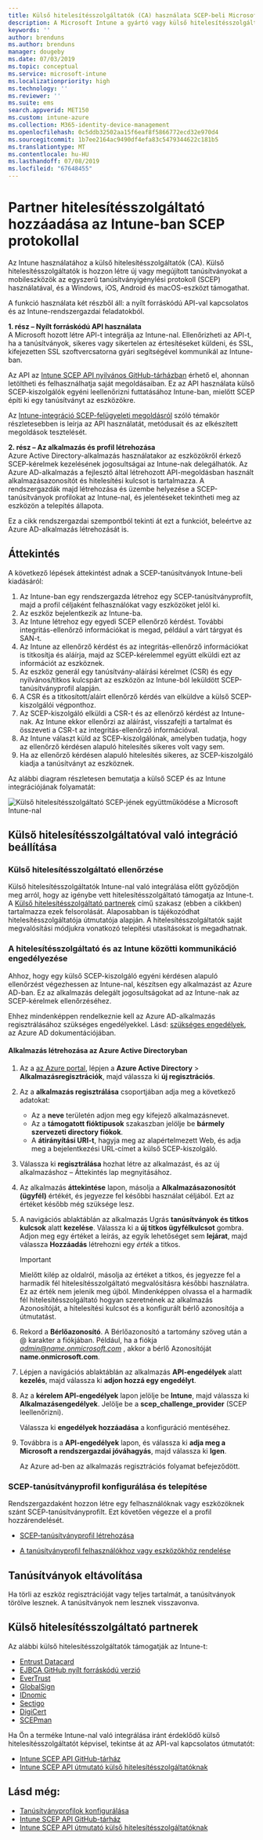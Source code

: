 ```yaml
---
title: Külső hitelesítésszolgáltatók (CA) használata SCEP-beli Microsoft Intune - ban |} A Microsoft Docs
description: A Microsoft Intune a gyártó vagy külső hitelesítésszolgáltató (CA) segítségével kiadhatók tanúsítványok az SCEP protokollt használó mobileszközök is hozzáadhat. Ebben az áttekintő cikkben egy Azure Active Directory (Azure AD) alkalmazás ad engedélyeket a Microsoft Intune-nak tanúsítványok hitelesítésére. Ezután az SCEP-kiszolgáló beállítása következik a tanúsítványok kiadásához, az alkalmazás azonosítója, a hitelesítési kulcs és az AAD-alkalmazás bérlőazonosítója alapján.
keywords: ''
author: brenduns
ms.author: brenduns
manager: dougeby
ms.date: 07/03/2019
ms.topic: conceptual
ms.service: microsoft-intune
ms.localizationpriority: high
ms.technology: ''
ms.reviewer: ''
ms.suite: ems
search.appverid: MET150
ms.custom: intune-azure
ms.collection: M365-identity-device-management
ms.openlocfilehash: 0c5ddb32502aa15f6eaf8f5866772ecd32e970d4
ms.sourcegitcommit: 1b7ee2164ac9490df4efa83c5479344622c181b5
ms.translationtype: MT
ms.contentlocale: hu-HU
ms.lasthandoff: 07/08/2019
ms.locfileid: "67648455"
---
```

# <a name="add-partner-certification-authority-in-intune-using-scep"></a>Partner hitelesítésszolgáltató hozzáadása az Intune-ban SCEP protokollal

Az Intune használatához a külső hitelesítésszolgáltatók (CA). Külső hitelesítésszolgáltatók is hozzon létre új vagy megújított tanúsítványokat a mobileszközök az egyszerű tanúsítványigénylési protokoll (SCEP) használatával, és a Windows, iOS, Android és macOS-eszközt támogathat.

A funkció használata két részből áll: a nyílt forráskódú API-val kapcsolatos és az Intune-rendszergazdai feladatokból.

**1. rész – Nyílt forráskódú API használata**  
A Microsoft hozott létre API-t integrálja az Intune-nal. Ellenőrizheti az API-t, ha a tanúsítványok, sikeres vagy sikertelen az értesítéseket küldeni, és SSL, kifejezetten SSL szoftvercsatorna gyári segítségével kommunikál az Intune-ban.

Az API az [Intune SCEP API nyilvános GitHub-tárházban](http://github.com/Microsoft/Intune-Resource-Access/tree/develop/src/CsrValidation) érhető el, ahonnan letöltheti és felhasználhatja saját megoldásaiban. Ez az API használata külső SCEP-kiszolgálók egyéni leellenőrizni futtatásához Intune-ban, mielőtt SCEP építi ki egy tanúsítványt az eszközökre.

Az [Intune-integráció SCEP-felügyeleti megoldásról](scep-libraries-apis.md) szóló témakör részletesebben is leírja az API használatát, metódusait és az elkészített megoldások tesztelését.

**2. rész – Az alkalmazás és profil létrehozása**  
Azure Active Directory-alkalmazás használatakor az eszközökről érkező SCEP-kérelmek kezelésének jogosultságai az Intune-nak delegálhatók. Az Azure AD-alkalmazás a fejlesztő által létrehozott API-megoldásban használt alkalmazásazonosítót és hitelesítési kulcsot is tartalmazza. A rendszergazdák majd létrehozása és üzembe helyezése a SCEP-tanúsítványok profilokat az Intune-nal, és jelentéseket tekintheti meg az eszközön a telepítés állapota.

Ez a cikk rendszergazdai szempontból tekinti át ezt a funkciót, beleértve az Azure AD-alkalmazás létrehozását is.

## <a name="overview"></a>Áttekintés

A következő lépések áttekintést adnak a SCEP-tanúsítványok Intune-beli kiadásáról:

1. Az Intune-ban egy rendszergazda létrehoz egy SCEP-tanúsítványprofilt, majd a profil céljaként felhasználókat vagy eszközöket jelöl ki.
2. Az eszköz bejelentkezik az Intune-ba.
3. Az Intune létrehoz egy egyedi SCEP ellenőrző kérdést. További integritás-ellenőrző információkat is megad, például a várt tárgyat és SAN-t.
4. Az Intune az ellenőrző kérdést és az integritás-ellenőrző információkat is titkosítja és aláírja, majd az SCEP-kérelemmel együtt elküldi ezt az információt az eszköznek.
5. Az eszköz generál egy tanúsítvány-aláírási kérelmet (CSR) és egy nyilvános/titkos kulcspárt az eszközön az Intune-ból leküldött SCEP-tanúsítványprofil alapján.
6. A CSR és a titkosított/aláírt ellenőrző kérdés van elküldve a külső SCEP-kiszolgálói végponthoz.
7. Az SCEP-kiszolgáló elküldi a CSR-t és az ellenőrző kérdést az Intune-nak. Az Intune ekkor ellenőrzi az aláírást, visszafejti a tartalmat és összeveti a CSR-t az integritás-ellenőrző információval.
8. Az Intune választ küld az SCEP-kiszolgálónak, amelyben tudatja, hogy az ellenőrző kérdésen alapuló hitelesítés sikeres volt vagy sem.  
9. Ha az ellenőrző kérdésen alapuló hitelesítés sikeres, az SCEP-kiszolgáló kiadja a tanúsítványt az eszköznek.

Az alábbi diagram részletesen bemutatja a külső SCEP és az Intune integrációjának folyamatát:

![Külső hitelesítésszolgáltató SCEP-jének együttműködése a Microsoft Intune-nal](./media/scep-certificate-vendor-integration.png)

## <a name="set-up-third-party-ca-integration"></a>Külső hitelesítésszolgáltatóval való integráció beállítása

### <a name="validate-third-party-certification-authority"></a>Külső hitelesítésszolgáltató ellenőrzése

Külső hitelesítésszolgáltatók Intune-nal való integrálása előtt győződjön meg arról, hogy az igénybe vett hitelesítésszolgáltató támogatja az Intune-t. A [Külső hitelesítésszolgáltató partnerek](#third-party-certification-authority-partners) című szakasz (ebben a cikkben) tartalmazza ezek felsorolását. Alaposabban is tájékozódhat hitelesítésszolgáltatója útmutatója alapján. A hitelesítésszolgáltatók saját megvalósítási módjukra vonatkozó telepítési utasításokat is megadhatnak.

### <a name="authorize-communication-between-ca-and-intune"></a>A hitelesítésszolgáltató és az Intune közötti kommunikáció engedélyezése

Ahhoz, hogy egy külső SCEP-kiszolgáló egyéni kérdésen alapuló ellenőrzést végezhessen az Intune-nal, készítsen egy alkalmazást az Azure AD-ban. Ez az alkalmazás delegált jogosultságokat ad az Intune-nak az SCEP-kérelmek ellenőrzéséhez.

Ehhez mindenképpen rendelkeznie kell az Azure AD-alkalmazás regisztrálásához szükséges engedélyekkel. Lásd: [szükséges engedélyek](https://docs.microsoft.com/azure/azure-resource-manager/resource-group-create-service-principal-portal#required-permissions), az Azure AD dokumentációjában.

#### <a name="create-an-application-in-azure-active-directory"></a>Alkalmazás létrehozása az Azure Active Directoryban  

1. Az a [az Azure portal](https://portal.azure.com), lépjen a **Azure Active Directory** > **Alkalmazásregisztrációk**, majd válassza ki **új regisztrációs**.  

2. Az a **alkalmazás regisztrálása** csoportjában adja meg a következő adatokat:  
   - Az a **neve** területén adjon meg egy kifejező alkalmazásnevet.  
   - Az a **támogatott fióktípusok** szakaszban jelölje be **bármely szervezeti directory fiókok**.  
   - A **átirányítási URI-t**, hagyja meg az alapértelmezett Web, és adja meg a bejelentkezési URL-címet a külső SCEP-kiszolgáló.  

3. Válassza ki **regisztrálása** hozhat létre az alkalmazást, és az új alkalmazáshoz – Áttekintés lap megnyitásához.  

4. Az alkalmazás **áttekintése** lapon, másolja a **Alkalmazásazonosítót (ügyfél)** értékét, és jegyezze fel későbbi használat céljából. Ezt az értéket később még szüksége lesz.  

5. A navigációs ablaktáblán az alkalmazás Ugrás **tanúsítványok és titkos kulcsok** alatt **kezelése**. Válassza ki a **új titkos ügyfélkulcsot** gombra. Adjon meg egy értéket a leírás, az egyik lehetőséget sem **lejárat**, majd válassza **Hozzáadás** létrehozni egy *érték* a titkos. 
   > [!IMPORTANT]  
   > Mielőtt kilép az oldalról, másolja az értéket a titkos, és jegyezze fel a harmadik fél hitelesítésszolgáltató megvalósításra későbbi használatra. Ez az érték nem jelenik meg újból. Mindenképpen olvassa el a harmadik fél hitelesítésszolgáltató hogyan szeretnének az alkalmazás Azonosítóját, a hitelesítési kulcsot és a konfigurált bérlő azonosítója a útmutatást.  

6. Rekord a **Bérlőazonosító**. A Bérlőazonosító a tartomány szöveg után a @ karakter a fiókjában. Például, ha a fiókja *admin@name.onmicrosoft.com* , akkor a bérlő Azonosítóját **name.onmicrosoft.com**.  

7. Lépjen a navigációs ablaktáblán az alkalmazás **API-engedélyek** alatt **kezelés**, majd válassza ki **adjon hozzá egy engedélyt**.  

8. Az a **kérelem API-engedélyek** lapon jelölje be **Intune**, majd válassza ki **Alkalmazásengedélyek**. Jelölje be a **scep_challenge_provider** (SCEP leellenőrizni).  

   Válassza ki **engedélyek hozzáadása** a konfiguráció mentéséhez.  

9. Továbbra is a **API-engedélyek** lapon, és válassza ki **adja meg a Microsoft a rendszergazdai jóváhagyás**, majd válassza ki **Igen**.  
   
   Az Azure ad-ben az alkalmazás regisztrációs folyamat befejeződött.





### <a name="configure-and-deploy-a-scep-certificate-profile"></a>SCEP-tanúsítványprofil konfigurálása és telepítése
Rendszergazdaként hozzon létre egy felhasználóknak vagy eszközöknek szánt SCEP-tanúsítványprofilt. Ezt követően végezze el a profil hozzárendelését.

- [SCEP-tanúsítványprofil létrehozása](certificates-scep-configure.md#create-a-scep-certificate-profile)

- [A tanúsítványprofil felhasználókhoz vagy eszközökhöz rendelése](certificates-scep-configure.md#assign-the-certificate-profile)

## <a name="removing-certificates"></a>Tanúsítványok eltávolítása

Ha törli az eszköz regisztrációját vagy teljes tartalmát, a tanúsítványok törölve lesznek. A tanúsítványok nem lesznek visszavonva.

## <a name="third-party-certification-authority-partners"></a>Külső hitelesítésszolgáltató partnerek
Az alábbi külső hitelesítésszolgáltatók támogatják az Intune-t:

- [Entrust Datacard](https://info.entrustdatacard.com/pki-eval-tool)
- [EJBCA GitHub nyílt forráskódú verzió](https://github.com/agerbergt/intune-ejbca-connector)
- [EverTrust](https://evertrust.fr/en/products/)
- [GlobalSign](https://downloads.globalsign.com/acton/attachment/2674/f-6903f60b-9111-432d-b283-77823cc65500/1/-/-/-/-/globalsign-aeg-microsoft-intune-integration-guide.pdf)
- [IDnomic](https://www.idnomic.com/)
- [Sectigo](https://sectigo.com/products)
- [DigiCert](https://knowledge.digicert.com/tutorials/microsoft-intune.html)
- [SCEPman](https://azuremarketplace.microsoft.com/marketplace/apps/gluckkanja.scepman)

Ha Ön a terméke Intune-nal való integrálása iránt érdeklődő külső hitelesítésszolgáltatót képvisel, tekintse át az API-val kapcsolatos útmutatót:

- [Intune SCEP API GitHub-tárház](http://github.com/Microsoft/Intune-Resource-Access/tree/develop/src/CsrValidation)
- [Intune SCEP API útmutató külső hitelesítésszolgáltatóknak](scep-libraries-apis.md)

## <a name="see-also"></a>Lásd még:

- [Tanúsítványprofilok konfigurálása](certificates-scep-configure.md)
- [Intune SCEP API GitHub-tárház](http://github.com/Microsoft/Intune-Resource-Access/tree/develop/src/CsrValidation)
- [Intune SCEP API útmutató külső hitelesítésszolgáltatóknak](scep-libraries-apis.md)
